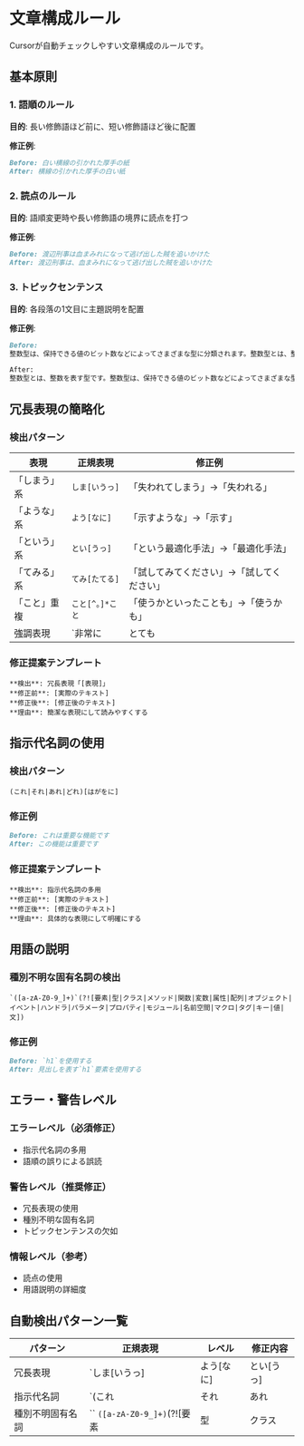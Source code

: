 # 文章構成ルール

Cursorが自動チェックしやすい文章構成のルールです。

## 基本原則

### 1. 語順のルール

**目的**: 長い修飾語ほど前に、短い修飾語ほど後に配置

**修正例**:
```markdown
Before: 白い横線の引かれた厚手の紙
After: 横線の引かれた厚手の白い紙
```

### 2. 読点のルール

**目的**: 語順変更時や長い修飾語の境界に読点を打つ

**修正例**:
```markdown
Before: 渡辺刑事は血まみれになって逃げ出した賊を追いかけた
After: 渡辺刑事は、血まみれになって逃げ出した賊を追いかけた
```

### 3. トピックセンテンス

**目的**: 各段落の1文目に主題説明を配置

**修正例**:
```markdown
Before:
整数型は、保持できる値のビット数などによってさまざまな型に分類されます。整数型とは、整数を表す型です。代表的な整数型は`Int`型です。

After:
整数型とは、整数を表す型です。整数型は、保持できる値のビット数などによってさまざまな型に分類されます。代表的な整数型は`Int`型です。
```

## 冗長表現の簡略化

### 検出パターン

| 表現 | 正規表現 | 修正例 |
|------|---------|--------|
| 「しまう」系 | `しま[いうっ]` | 「失われてしまう」→「失われる」 |
| 「ような」系 | `よう[なに]` | 「示すような」→「示す」 |
| 「という」系 | `とい[うっ]` | 「という最適化手法」→「最適化手法」 |
| 「てみる」系 | `てみ[たてる]` | 「試してみてください」→「試してください」 |
| 「こと」重複 | `こと[^。]*こと` | 「使うかといったことも」→「使うかも」 |
| 強調表現 | `非常に|とても|たいへん|大変` | 「非常に重要です」→「重要です」 |

### 修正提案テンプレート

```
**検出**: 冗長表現「[表現]」
**修正前**: [実際のテキスト]
**修正後**: [修正後のテキスト]
**理由**: 簡潔な表現にして読みやすくする
```

## 指示代名詞の使用

### 検出パターン
```regex
(これ|それ|あれ|どれ)[はがをに]
```

### 修正例
```markdown
Before: これは重要な機能です
After: この機能は重要です
```

### 修正提案テンプレート
```
**検出**: 指示代名詞の多用
**修正前**: [実際のテキスト]
**修正後**: [修正後のテキスト]
**理由**: 具体的な表現にして明確にする
```

## 用語の説明

### 種別不明な固有名詞の検出
```regex
`([a-zA-Z0-9_]+)`(?![要素|型|クラス|メソッド|関数|変数|属性|配列|オブジェクト|イベント|ハンドラ|パラメータ|プロパティ|モジュール|名前空間|マクロ|タグ|キー|値|文])
```

### 修正例
```markdown
Before: `h1`を使用する
After: 見出しを表す`h1`要素を使用する
```

## エラー・警告レベル

### エラーレベル（必須修正）
- 指示代名詞の多用
- 語順の誤りによる誤読

### 警告レベル（推奨修正）
- 冗長表現の使用
- 種別不明な固有名詞
- トピックセンテンスの欠如

### 情報レベル（参考）
- 読点の使用
- 用語説明の詳細度

## 自動検出パターン一覧

| パターン | 正規表現 | レベル | 修正内容 |
|---------|---------|--------|----------|
| 冗長表現 | `しま[いうっ]|よう[なに]|とい[うっ]|てみ[たてる]|こと[^。]*こと|非常に|とても|たいへん|大変` | 警告 | 簡潔な表現に変更 |
| 指示代名詞 | `(これ|それ|あれ|どれ)[はがをに]` | エラー | 具体的な表現に変更 |
| 種別不明固有名詞 | `` `([a-zA-Z0-9_]+)`(?![要素|型|クラス|メソッド|関数|変数|属性|配列|オブジェクト|イベント|ハンドラ|パラメータ|プロパティ|モジュール|名前空間|マクロ|タグ|キー|値|文]) `` | 警告 | 種別を明記 | 